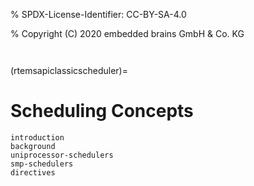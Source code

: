 % SPDX-License-Identifier: CC-BY-SA-4.0

% Copyright (C) 2020 embedded brains GmbH & Co. KG

```{index} scheduling
```

```{index} task scheduling
```

(rtemsapiclassicscheduler)=

# Scheduling Concepts

```{toctree}
introduction
background
uniprocessor-schedulers
smp-schedulers
directives
```
